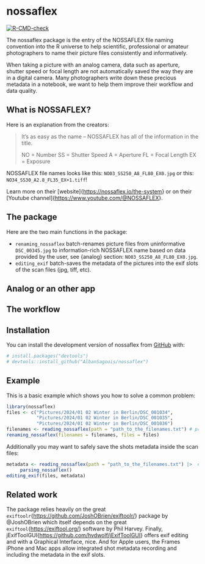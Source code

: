 
<!-- README.md is generated from README.Rmd. Please edit that file -->

# nossaflex

<!-- badges: start -->

[![R-CMD-check](https://github.com/AlbanSagouis/nossaflex/actions/workflows/R-CMD-check.yaml/badge.svg)](https://github.com/AlbanSagouis/nossaflex/actions/workflows/R-CMD-check.yaml)
<!-- badges: end -->

The nossaflex package is the entry of the NOSSAFLEX file naming
convention into the R universe to help scientific, professional or
amateur photographers to name their picture files consistently and
informatively.

When taking a picture with an analog camera, data such as aperture,
shutter speed or focal length are not automatically saved the way they
are in a digital camera. Many photographers write down these precious
metadata in a notebook, we want to help them improve their workflow and
data quality.

## What is NOSSAFLEX?

Here is an explanation from the creators:

> It’s as easy as the name – NOSSAFLEX has all of the information in the
> title.
>
> NO = Number SS = Shutter Speed A = Aperture FL = Focal Length EX =
> Exposure

NOSSAFLEX file names looks like this: `NO03_SS250_A8_FL80_EX0.jpg` or
this: `NO34_SS30_A2.8_FL35_EX+1.tiff`!

Learn more on their \[website\]{<https://nossaflex.io/the-system>} or on
their \[Youtube channel\]{<https://www.youtube.com/@NOSSAFLEX>}.

## The package

Here are the two main functions in the package:

- `renaming_nossaflex` batch-renames picture files from uninformative
  `DSC_00345.jpg` to information-rich NOSSAFLEX name based on data
  provided by the user, see {analog} section:
  `NO03_SS250_A8_FL80_EX0.jpg`.
- `editing_exif` batch-saves the metadata of the pictures into the exif
  slots of the scan files (jpg, tiff, etc).

## Analog or an other app

## The workflow

## Installation

You can install the development version of nossaflex from
[GitHub](https://github.com/) with:

``` r
# install.packages("devtools")
# devtools::install_github("AlbanSagouis/nossaflex")
```

## Example

This is a basic example which shows you how to solve a common problem:

``` r
library(nossaflex)
files <- c("Pictures/2024/01 02 Winter in Berlin/DSC_001034",
           "Pictures/2024/01 02 Winter in Berlin/DSC_001035",
           "Pictures/2024/01 02 Winter in Berlin/DSC_001036")
filenames <- reading_nossaflex(path = "path_to_the_filenames.txt") # provided by the `analog` app
renaming_nossaflex(filenames = filenames, files = files)
```

Additionally you may want to safely save the shots metadata inside the
scan files:

``` r
metadata <- reading_nossaflex(path = "path_to_the_filenames.txt") |>  # provided by the `analog` app
     parsing_nossaflex()
editing_exif(files, metadata)
```

## Related work

The package relies heavily on the great
`exiftoolr`{<https://github.com/JoshOBrien/exiftoolr/>} package by
@JoshOBrien which itself depends on the great
`exiftool`{<https://exiftool.org/>} software by Phil Harvey. Finally,
jExifToolGUI{<https://github.com/hvdwolf/jExifToolGUI>} offers exif
editing and with a Graphical Interface, nice. And for Apple users, the
Frames iPhone and Mac apps allow integrated shot metadata recording and
including the metadata in the exif slots.
